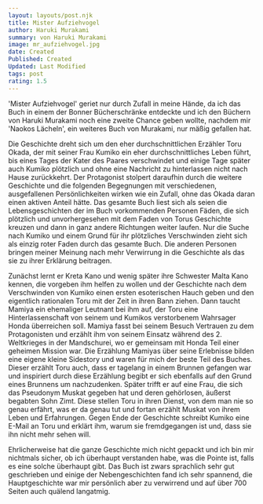 ```yaml
---
layout: layouts/post.njk
title: Mister Aufziehvogel
author: Haruki Murakami
summary: von Haruki Murakami
image: mr_aufziehvogel.jpg
date: Created
Published: Created
Updated: Last Modified
tags: post
rating: 1.5
---
```


'Mister Aufziehvogel' geriet nur durch Zufall in meine Hände, da ich das Buch in einem der Bonner Bücherschränke entdeckte und ich den Büchern von Haruki Murakami noch eine zweite Chance geben wollte, nachdem mir 'Naokos Lächeln', ein weiteres Buch von Murakami, nur mäßig gefallen hat.
<br/>

Die Geschichte dreht sich um den eher durchschnittlichen Erzähler Toru Okada, der mit seiner Frau Kumiko ein eher durchschnittliches Leben führt, bis eines Tages der Kater des Paares verschwindet und einige Tage später auch Kumiko plötzlich und ohne eine Nachricht zu hinterlassen nicht nach Hause zurückkehrt. Der Protagonist stolpert daraufhin durch die weitere Geschichte und die folgenden Begegnungen mit verschiedenen, ausgefallenen Persönlichkeiten wirken wie ein Zufall, ohne das Okada daran einen aktiven Anteil hätte.
Das gesamte Buch liest sich als seien die Lebensgeschichten der im Buch vorkommenden Personen Fäden, die sich plötzlich und unvorhergesehen mit dem Faden von Torus Geschichte kreuzen und dann in ganz andere Richtungen weiter laufen. Nur die Suche nach Kumiko und einem Grund für ihr plötzliches Verschwinden zieht sich als einzig roter Faden durch das gesamte Buch. Die anderen Personen bringen meiner Meinung nach mehr Verwirrung in die Geschichte als das sie zu ihrer Erklärung beitragen. 
 
Zunächst lernt er Kreta Kano und wenig später ihre Schwester Malta Kano kennen, die vorgeben ihm helfen zu wollen und der Geschichte nach dem Verschwinden von Kumiko einen ersten esoterischen Hauch geben und den eigentlich rationalen Toru mit der Zeit in ihren Bann ziehen. Dann taucht Mamiya ein ehemaliger Leutnant bei ihm auf, der Toru eine Hinterlassenschaft von seinem und Kumikos verstorbenem Wahrsager Honda überreichen soll. Mamiya fasst bei seinem Besuch Vertrauen zu dem Protagonisten und erzählt ihm von seinem Einsatz während des 2. Weltkrieges in der Mandschurei, wo er gemeinsam mit Honda Teil einer geheimen Mission war. Die Erzählung Mamiyas über seine Erlebnisse bilden eine eigene kleine Sidestory und waren für mich der beste Teil des Buches. Dieser erzählt Toru auch, dass er tagelang in einem Brunnen gefangen war und inspiriert durch diese Erzählung begibt er sich ebenfalls auf den Grund eines Brunnens um nachzudenken. Später trifft er auf eine Frau, die sich das Pseudonym Muskat gegeben hat und deren gehörlosen, äußerst begabten Sohn Zimt. Diese stellen Toru in ihren Dienst, von dem man nie so genau erfährt, was er da genau tut und fortan erzählt Muskat von ihrem Leben und Erfahrungen. Gegen Ende der Geschichte schreibt Kumiko eine E-Mail an Toru und erklärt ihm, warum sie fremdgegangen ist und, dass sie ihn nicht mehr sehen will. 

Ehrlicherweise hat die ganze Geschichte mich nicht gepackt und ich bin mir nichtmals sicher, ob ich überhaupt verstanden habe, was die Pointe ist, falls es eine solche überhaupt gibt. Das Buch ist zwars sprachlich sehr gut geschrieben und einige der Nebengeschichten fand ich sehr spannend, die Hauptgeschichte war mir persönlich aber zu verwirrend und auf über 700 Seiten auch quälend langatmig. 
